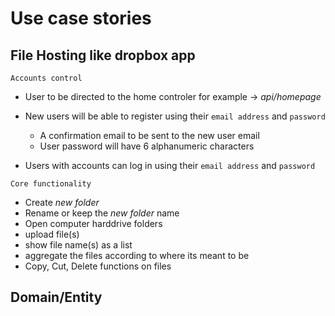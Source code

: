 # Use case stories

## File Hosting like dropbox app

`Accounts control`
- User to be directed to the home controler for example ->  _api/homepage_
- New users will be able to register using their `email address` and `password`
  - A confirmation email to be sent to the new user email
  - User password will have 6 alphanumeric characters

- Users with accounts can log in using their `email address` and `password`

`Core functionality`
- Create _new folder_
- Rename or keep the _new folder_ name
- Open computer harddrive folders
- upload file(s)
- show file name(s) as a list
- aggregate the files according to where its meant to be
- Copy, Cut, Delete functions on files


## Domain/Entity
